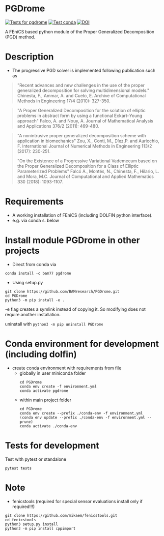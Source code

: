# PGDrome
[![Tests for pgdrome](https://github.com/BAMresearch/PGDrome/actions/workflows/tests.yml/badge.svg?branch=main)](https://github.com/BAMresearch/PGDrome/actions/workflows/tests.yml)
[![Test conda](https://github.com/BAMresearch/PGDrome/actions/workflows/publish_conda.yml/badge.svg?branch=main)](https://github.com/BAMresearch/PGDrome/actions/workflows/publish_conda.yml)
[![DOI](https://zenodo.org/badge/DOI/10.5281/zenodo.10075334.svg)](https://doi.org/10.5281/zenodo.10075334)

A FEniCS based python module of the Proper Generalized Decomposition (PGD) method. 

# Description
* The progressive PGD solver is implemented following publication such as 

> "Recent advances and new challenges in the use of the proper generalized decomposition for solving multidimensional models."
> Chinesta, F., Ammar, A. and Cueto, E. 
> Archive of Computational Methods in Engineering 17/4 (2010): 327-350.

> "A Proper Generalized Decomposition for the solution of elliptic problems in abstract form by using a functional Eckart–Young approach"
> Falco, A. and Nouy, A.
> Journal of Mathematical Analysis and Applications 376/2 (2011): 469-480.

> "A nonintrusive proper generalized decomposition scheme with application in biomechanics"
> Zou, X., Conti, M., Díez,P. and Auricchio, F.
> International Journal of Numerical Methods in Engineering 113/2 (2017): 230-251.
>
> "On the Existence of a Progressive Variational Vademecum based on the Proper Generalized Decomposition for a Class of Elliptic Parameterized Problems"
> Falcó A., Montés, N., Chinesta, F., Hilario, L. and Mora, M.C.
> Journal of Computational and Applied Mathematics 330 (2018): 1093-1107.

# Requirements
* A working installation of FEniCS (including DOLFIN python interface).
* e.g. via conda s. below

# Install module PGDrome in other projects
* Direct from conda via
```
conda install -c bam77 pgdrome
```
* Using setup.py
```
git clone https://github.com/BAMresearch/PGDrome.git
cd PGDrome
python3 -m pip install -e .
```
-e flag creates a symlink instead of copying it. So modifying does not require another installation.

uninstall with `python3 -m pip uninstall PGDrome` 

# Conda environment for development (including dolfin)
* create conda environment with requirements from file
  * globally in user miniconda folder
    ```
    cd PGDrome
    conda env create -f environment.yml
    conda activate pgdrome
    ```
  * within main project folder
    ```
    cd PGDrome
    conda env create --prefix ./conda-env -f environment.yml
    (conda env update --prefix ./conda-env -f environment.yml --prune)
    conda activate ./conda-env
    ```

# Tests for development
Test with pytest or standalone
```
pytest tests
```

# Note
* fenicstools (required for special sensor evaluations install only if required!!!)
```
git clone https://github.com/mikaem/fenicstools.git
cd fenicstools
python3 setup.py install
python3 -m pip install cppimport
```



